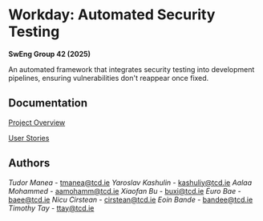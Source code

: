
# Workday: Automated Security Testing

**SwEng Group 42 (2025)**

An automated framework that integrates security testing into development pipelines, ensuring vulnerabilities don't reappear once fixed.


## Documentation

[Project Overview](https://gitlab.scss.tcd.ie/tmanea/sweng25_group36-workdaysecurity/-/wikis/uploads/65c6ca802dce25e652be98d84bad9530/Project_Overview.pdf)

[User Stories](https://gitlab.scss.tcd.ie/tmanea/sweng25_group36-workdaysecurity/-/wikis/uploads/5214fc3a3efb8922dc56900c0a84b763/User_Stories.pdf)


## Authors

_Tudor Manea_ - tmanea@tcd.ie
_Yaroslav Kashulin_ - kashuliy@tcd.ie
_Aalaa Mohammed_ - aamohamm@tcd.ie
_Xiaofan Bu_ - buxi@tcd.ie
_Euro Bae_ - baee@tcd.ie
_Nicu Cirstean_ - cirstean@tcd.ie
_Eoin Bande_ - bandee@tcd.ie
_Timothy Tay_ - ttay@tcd.ie

